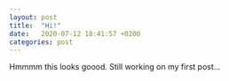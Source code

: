 ```yaml
---
layout: post
title:  "Hi!"
date:   2020-07-12 18:41:57 +0200
categories: post
---
```

Hmmmm this looks goood. Still working on my first post...
